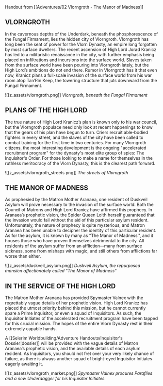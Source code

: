 Handout from [[Adventures/02 Vlorngroth - The Manor of Madness]]

## VLORNGROTH
In the cavernous depths of the Underdark, beneath the phosphorescence of the Fungal Firmament, lies the hidden city of Vlorngroth. Vlorngroth has long been the seat of power for the Vlorn Dynasty, an empire long forgotten by most surface dwellers. The recent ascension of High Lord Jorad Kranicz has led to a militaristic renaissance in the city, with further emphasis being placed on infiltrations and incursions into the surface world. Slaves taken from the surface world have been pouring into Vlorngroth lately, but the High Lord’s ambitions do not end there. Rumor in Vlorngroth has it that even now, Kranicz plans a full-scale invasion of the surface world from his war room atop Tan’Rin Keep, the towering structure that juts downward from the Fungal Firmament.

![[z_assets/vlorngroth.png]]
*Vlorngroth, beneath the Fungal Firmament*

## PLANS OF THE HIGH LORD
The true nature of High Lord Kranicz’s plan is known only to his war council, but the Vlorngroth populace need only look at recent happenings to know that the gears of his plan have begun to turn. Criers recruit able-bodied fighters in every street, and the slaves of the city have been called to combat training for the first time in two centuries. For many Vlorngroth citizens, the most interesting development is the ongoing "accelerated recruitment program" for the dynasty's most elite group of spies: The Inquisitor's Order. For those looking to make a name for themselves in the ruthless meritocracy of the Vlorn Dynasty, this is the clearest path forward.

![[z_assets/vlorngroth_streets.png]]
*The streets of Vlorngroth*

## THE MANOR OF MADNESS
As prophesied by the Matron Mother Aranaea, one resident of Duskveil Asylum will prove necessary to the invasion of the surface world. Both the Council of Matrons and High Lord Kranicz have affirmed this prophecy. In Aranaea’s prophetic vision, the Spider Queen Lolth herself guaranteed that the invasion would fail without the aid of this particular asylum resident. Unfortunately, the nature of prophecy is quite mysterious, and Matron Aranaea has been unable to decipher the identity of this particular resident. As for the asylum, it is known by many as “The Manor of Madness'', and it houses those who have proven themselves detrimental to the city. All residents of the asylum suffer from an affliction—many from surface sickness, some from mishaps with magic, and still others from afflictions far worse than either.

![[z_assets/duskveil_asylum.png]]
*Duskveil Asylum, the repurposed mansion affectionately called "The Manor of Madness"*

## IN THE SERVICE OF THE HIGH LORD
The Matron Mother Aranaea has provided Spymaster Valnex with the regrettably vague details of her prophetic vision. High Lord Kranicz has placed the utmost priority behind this mission, but he cannot currently spare a Prime Inquisitor, or even a squad of Inquisitors. As such, the Inquisitor Initiates of the accelerated recruitment program have been tapped for this crucial mission. The hopes of the entire Vlorn Dynasty rest in their extremely capable hands.

A [[Selerim Worldbuilding/Adventure Handouts/Inquisitor's Dossier\|dossier]] will be provided with the vague details of Matron Aranaea’s prophetic vision, and the available details of each asylum resident. As Inquisitors, you should not fret over your very likely chance of failure, as there is always another squad of bright-eyed Inquisitor Initiates eagerly awaiting it.

![[z_assets/vlorngroth_market.png]]
*Spymaster Valnex procures Paraflies and a new Underdagger for his Inquisitor Initiates*
